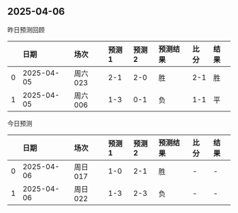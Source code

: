 

 ## 2025-04-06

昨日预测回顾

|    | 日期         | 场次    | 预测1   | 预测2   | 预测结果   | 比分   | 结果   |
|---:|:-----------|:------|:------|:------|:-------|:-----|:-----|
|  0 | 2025-04-05 | 周六023 | 2-1   | 2-0   | 胜      | 2-1  | 胜    |
|  1 | 2025-04-05 | 周六006 | 1-3   | 0-1   | 负      | 1-1  | 平    |

今日预测

|    | 日期         | 场次    | 预测1   | 预测2   | 预测结果   | 比分   | 结果   |
|---:|:-----------|:------|:------|:------|:-------|:-----|:-----|
|  0 | 2025-04-06 | 周日017 | 1-0   | 2-1   | 胜      | -    | -    |
|  1 | 2025-04-06 | 周日022 | 1-3   | 2-3   | 负      | -    | -    |